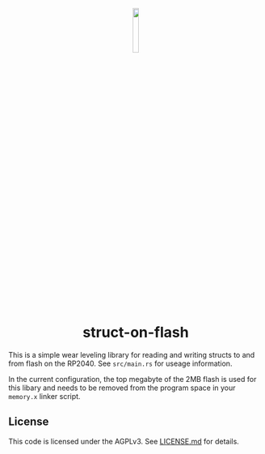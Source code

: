 <!-- Title -->
<p align="center">
  <img width=15% src="https://www.svgrepo.com/show/68860/microchip.svg">
  <h1 align="center">struct-on-flash</h1>
</p>

This is a simple wear leveling library for reading and writing structs to and from flash on the RP2040. See `src/main.rs` for useage information.

In the current configuration, the top megabyte of the 2MB flash is used for this libary and needs to be removed from the program space in your `memory.x` linker script.

## License

This code is licensed under the AGPLv3. See [LICENSE.md](LICENSE.md) for details.